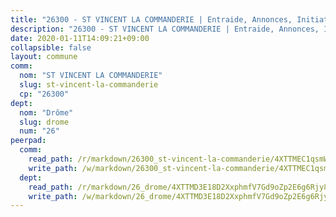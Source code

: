 ```yaml
---
title: "26300 - ST VINCENT LA COMMANDERIE | Entraide, Annonces, Initiatives"
description: "26300 - ST VINCENT LA COMMANDERIE | Entraide, Annonces, Initiatives"
date: 2020-01-11T14:09:21+09:00
collapsible: false
layout: commune
comm:
  nom: "ST VINCENT LA COMMANDERIE"
  slug: st-vincent-la-commanderie
  cp: "26300"
dept:
  nom: "Drôme"
  slug: drome
  num: "26"
peerpad:
  comm:
    read_path: /r/markdown/26300_st-vincent-la-commanderie/4XTTMEC1qsmWTLV7fGxa14KujzHEE8FRG4uRcKtuVYdQmVKHs
    write_path: /w/markdown/26300_st-vincent-la-commanderie/4XTTMEC1qsmWTLV7fGxa14KujzHEE8FRG4uRcKtuVYdQmVKHs-K3TgUAoBC3nV6WQy8AZEyXwmjYgBTdJXCf9H2aQG9C9vYbr1GceE1Xyj3LyU2M9GDovyLurnAGNzDRWQDENSoZ2DuaHW6Vbs9d8VGQeSrJhwqZmiANHcoCGHgfDRabytgMiKo2bK
  dept:
    read_path: /r/markdown/26_drome/4XTTMD3E18D2XxphmfV7Gd9oZp2E6g6Rjy8yoyyuT4SyeeDZv
    write_path: /w/markdown/26_drome/4XTTMD3E18D2XxphmfV7Gd9oZp2E6g6Rjy8yoyyuT4SyeeDZv-K3TgUGX4nG6FnUgVjDeodHJBzD4Z7jTqAJwquijk1LCW8AWc9CAemuRZDQCZC8aha3sgQcHNRUHizJ1bQGiTeNjxAKKxoxsNxcJ7pjGzQ4icP1ftCA9sHED31LddZbCgpf6zkM4Q
---
```


